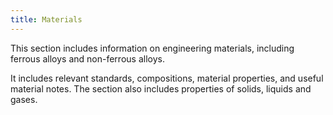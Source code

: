 ```yaml
---
title: Materials
---
```


This section includes information on engineering materials, including ferrous alloys and non-ferrous alloys.

It includes relevant standards, compositions, material properties, and useful material notes.  The section also includes properties of solids, liquids and gases.